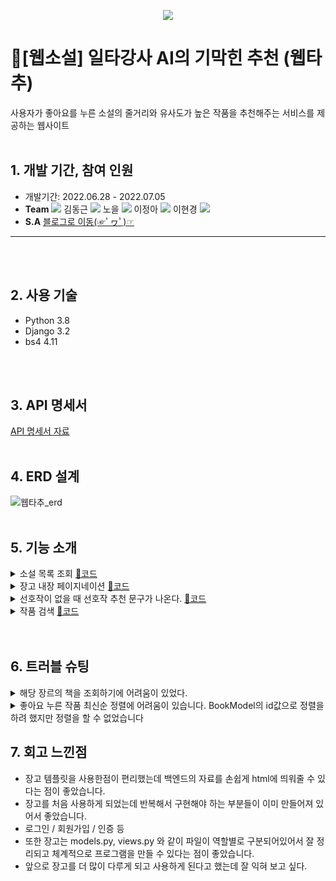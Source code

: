 <p align="center">
<img src="https://img1.daumcdn.net/thumb/R1280x0/?scode=mtistory2&fname=https%3A%2F%2Fblog.kakaocdn.net%2Fdn%2FcRZyWw%2FbtrJ2nbV0Ly%2FV0thL6tNjJKnkPrHsiYlJK%2Fimg.png">
</p>

# 📖[웹소설] 일타강사 AI의 기막힌 추천 (웹타추)
사용자가 좋아요를 누른 소설의 줄거리와 유사도가 높은 작품을 추천해주는 서비스를 제공하는 웹사이트
<br><br/>


## 1. 개발 기간, 참여 인원
* 개발기간: 2022.06.28 - 2022.07.05
* **Team** <a href="https://github.com/cmjcum"><img src="https://img.shields.io/badge/Github-000000?style=flat-square&logo=github&logoColor=white"/></a>
김동근 <a href="https://github.com/yinmsk"><img src="https://img.shields.io/badge/Github-000000?style=flat-square&logo=github&logoColor=white"/></a>
노을 <a href="https://github.com/minkkky"><img src="https://img.shields.io/badge/Github-000000?style=flat-square&logo=github&logoColor=white"/></a>
이정아 <a href="https://github.com/zeonga1102"><img src="https://img.shields.io/badge/Github-000000?style=flat-square&logo=github&logoColor=white"/></a>
이현경 <a href="https://github.com/LULULALA2"><img src="https://img.shields.io/badge/Github-000000?style=flat-square&logo=github&logoColor=white"/></a>
* **S.A** <a href="https://cold-charcoal.tistory.com/85">블로그로 이동(☞ﾟヮﾟ)☞</a>
***
<br><br/>


## 2. 사용 기술
* Python 3.8
* Django 3.2
* bs4 4.11
 
<br><br/>


## 3. API 명세서
<a href="https://typingmylife.notion.site/API-a51b9477e2d54f9fbd36750740175909">API 명세서 자료</a>
<br><br/>


## 4. ERD 설계
![웹타추_erd](https://user-images.githubusercontent.com/104487608/186834495-776b0eaf-55bf-4358-96ee-ba1c7cec9ddc.png)
<br><br/>


## 5. 기능 소개
<details>
  <summary>소설 목록 조회 <a href="https://github.com/yinmsk/webtachu/blob/fb13f919f245fa79718c1779d79bf5f18bf14178/books/views.py#L14">📄코드</a></summary>
  <div markdown="1">
 
* 소설책을 장르별로 필터링해서 objects을 가져온 다음 소설책의 정보를 가져와 html에 보내주었다.
* 프론트에서는 장고 템플릿을 사용하였다.
  </div>
</details>

<details>
  <summary>장고 내장 페이지네이션 <a href="https://github.com/yinmsk/webtachu/blob/fb13f919f245fa79718c1779d79bf5f18bf14178/books/views.py#L14">📄코드</a></summary>
  <div markdown="1">
 
* 장고의 Paginator 를 import 해주어 기능을 만들었다.
* 모델의 objects가 담겨 있는 list를 원하는 횟수만큼 출력해 주도록 설정한 다음 html로 리턴 시켜주었다.
  </div>
</details>

<details>
  <summary>선호작이 없을 때 선호작 추천 문구가 나온다. <a href="https://github.com/yinmsk/webtachu/blob/fb13f919f245fa79718c1779d79bf5f18bf14178/templates/main_genre/main.html#L13">📄코드</a></summary>
  <div markdown="1">
 
* 장고 템플릿에서 if 문으로 선호 작이 없을때는 "좋아하는 작품을 찾아주세요!" 라는 문구가 나오도록 하였다.
  </div>
</details>

<details>
 <summary>작품 검색 <a href="https://github.com/zeonga1102/webtachu/blob/master/books/views.py#L65">📄코드</a></summary>
  <div markdown="1">

* 제목을 기준으로 작품을 검색합니다.<br>
* 사용자가 입력한 검색어를 제목에 포함하고 있으면 결과로 보여줍니다.
 </div>
</details> 
<br><br/>


## 6. 트러블 슈팅
<details>
  <summary>해당 장르의 책을 조회하기에 어려움이 있었다.</summary>
  <div markdown="1">
 
* url에 name을 지정해주고 views.py 의 함수 안에 name 을 넣음으로 해당 장르의 소설책만 가져올 수 있었다.
   [📄코드](https://github.com/yinmsk/webtachu/blob/fb13f919f245fa79718c1779d79bf5f18bf14178/books/views.py#L14)
  </div>
</details>

<details>
  <summary>좋아요 누른 작품 최신순 정렬에 어려움이 있습니다. BookModel의 id값으로 정렬을 하려 했지만 정렬을 할 수 없었습니다</summary>
  <div markdown="1">
 
* 정렬이 되지 않았던 이유는 BookModel의 id 는 book_id이므로 선호작품 등록 순서와는 관계가 없었기 때문이었다. <br>
   raw query로 users_favorites에 접근하여 해결 할 수 있었습니다. raw query 중간 테이블에 접근해 id값을 받아와 정렬했습니다.
   [📄코드](https://github.com/zeonga1102/webtachu/blob/master/users/views.py#L118)
  </div>
</details>


## 7. 회고 느낀점
* 장고 템플릿을 사용한점이 편리했는데 백엔드의 자료를 손쉽게 html에 띄워줄 수 있다는 점이 좋았습니다.
* 장고를 처음 사용하게 되었는데 반복해서 구현해야 하는 부분들이 이미 만들어져 있어서 좋았습니다.
 * 로그인 / 회원가입 / 인증 등
* 또한 장고는 models.py, views.py 와 같이 파일이 역할별로 구분되어있어서 잘 정리되고 체계적으로 프로그램을 만들 수 있다는 점이 좋았습니다.
* 앞으로 장고를 더 많이 다루게 되고 사용하게 된다고 했는데 잘 익혀 보고 싶다.
